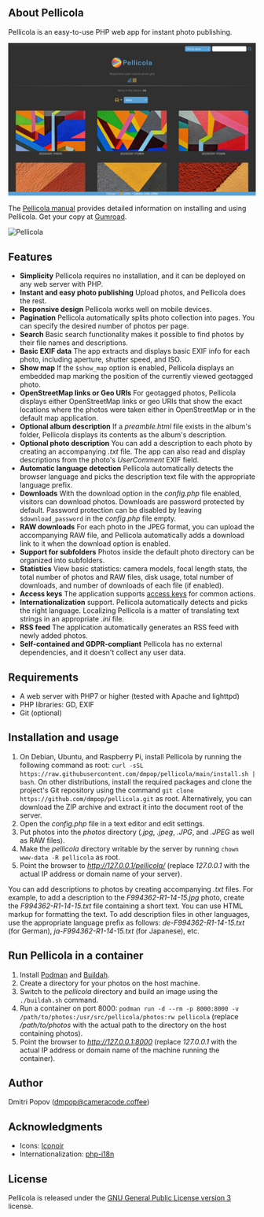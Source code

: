 ## About Pellicola

Pellicola is an easy-to-use PHP web app for instant photo publishing.

<img src="pellicola.jpg" alt="Pellicola">

The [Pellicola manual](https://dmpop.gumroad.com/l/pellicola-manual) provides detailed information on installing and using Pellicola. Get your copy at [Gumroad](https://dmpop.gumroad.com/l/pellicola-manual).

<img src="https://cameracode.coffee/uploads/pellicola-manual.png" title="Pellicola" width="300"/>

## Features

- **Simplicity** Pellicola requires no installation, and it can be deployed on any web server with PHP.
- **Instant and easy photo publishing** Upload photos, and Pellicola does the rest.
- **Responsive design** Pellicola works well on mobile devices.
- **Pagination** Pellicola automatically splits photo collection into pages. You can specify the desired number of photos per page.
- **Search** Basic search functionality makes it possible to find photos by their file names and descriptions.
- **Basic EXIF data** The app extracts and displays basic EXIF info for each photo, including aperture, shutter speed, and ISO.
- **Show map** If the `$show_map` option is enabled, Pellicola displays an embedded map marking the position of the currently viewed geotagged photo.
- **OpenStreetMap links or Geo URIs** For geotagged photos, Pellicola displays either OpenStreetMap links or geo URIs that show the exact locations where the photos were taken either in OpenStreetMap or in the default map application.
- **Optional album description** If a _preamble.html_ file exists in the album's folder, Pellicola displays its contents as the album's description.
- **Optional photo description** You can add a description to each photo by creating an accompanying _.txt_ file. The app can also read and display descriptions from the photo's _UserComment_ EXIF field.
- **Automatic language detection** Pellicola automatically detects the browser language and picks the description text file with the appropriate language prefix.
- **Downloads** With the download option in the _config.php_ file enabled, visitors can download photos. Downloads are password protected by default. Password protection can be disabled by leaving `$download_password` in the _config.php_ file empty.
- **RAW downloads** For each photo in the JPEG format, you can upload the accompanying RAW file, and Pellicola automatically adds a download link to it when the download option is enabled.
- **Support for subfolders** Photos inside the default photo directory can be organized into subfolders.
- **Statistics** View basic statistics: camera models, focal length stats, the total number of photos and RAW files, disk usage, total number of downloads, and number of downloads of each file (if enabled).
- **Access keys** The application supports [access keys](https://developer.mozilla.org/en-US/docs/Web/HTML/Global_attributes/accesskey) for common actions.
- **Internationalization** support. Pellicola automatically detects and picks the right language. Localizing Pellicola is a matter of translating text strings in an appropriate _.ini_ file.
- **RSS feed** The application automatically generates an RSS feed with newly added photos.
- **Self-contained and GDPR-compliant** Pellicola has no external dependencies, and it doesn't collect any user data.

## Requirements

* A web server with PHP7 or higher (tested with Apache and lighttpd)
* PHP libraries: GD, EXIF
* Git (optional)

## Installation and usage

1. On Debian, Ubuntu, and Raspberry Pi, install Pellicola by running the following command as root: `curl -sSL https://raw.githubusercontent.com/dmpop/pellicola/main/install.sh | bash`. On other distributions, install the required packages and clone the project's Git repository using the command `git clone https://github.com/dmpop/pellicola.git` as root. Alternatively, you can download the ZIP archive and extract it into the document root of the server.
2. Open the *config.php* file in a text editor and edit settings.
3. Put photos into the *photos* directory (_.jpg_, _.jpeg_, _.JPG_, and _.JPEG_ as well as RAW files).
4. Make the _pellicola_ directory writable by the server by running `chown www-data -R pellicola` as root.
5. Point the browser to _http://127.0.0.1/pellicola/_ (replace _127.0.0.1_ with the actual IP address or domain name of your server).

You can add descriptions to photos by creating accompanying _.txt_ files. For example, to add a description to the _F994362-R1-14-15.jpg_ photo, create the _F994362-R1-14-15.txt_ file containing a short text. You can use HTML markup for formatting the text. To add description files in other languages, use the appropriate language prefix as follows: _de-F994362-R1-14-15.txt_ (for German), _ja-F994362-R1-14-15.txt_ (for Japanese), etc.

## Run Pellicola in a container

1. Install [Podman](https://podman.io) and [Buildah](https://buildah.io).
2. Create a directory for your photos on the host machine.
3. Switch to the _pellicola_ directory and build an image using the `./buildah.sh` command.
4. Run a container on port 8000: `podman run -d --rm -p 8000:8000 -v /path/to/photos:/usr/src/pellicola/photos:rw pellicola` (replace _/path/to/photos_ with the actual path to the directory on the host containing photos).
5. Point the browser to _http://127.0.0.1:8000_ (replace _127.0.0.1_ with the actual IP address or domain name of the machine running the container).

## Author

Dmitri Popov ([dmpop@cameracode.coffee](mailto:dmpop@cameracode.coffee))

## Acknowledgments

- Icons: [Iconoir](https://iconoir.com/)
- Internationalization: [php-i18n](https://github.com/Philipp15b/php-i18n)

## License

Pellicola is released under the [GNU General Public License version 3](http://www.gnu.org/licenses/gpl-3.0.en.html) license.
